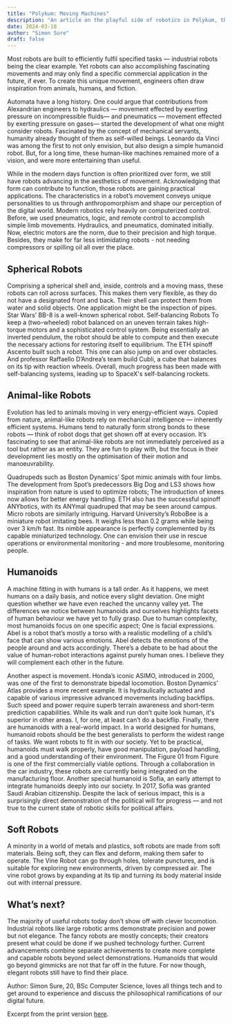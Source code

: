 ```yaml
---
title: "Polykum: Moving Machines"
description: "An article on the playful side of robotics in Polykum, the ETH Student Association Magazine."
date: 2024-03-18
author: "Simon Sure"
draft: false
---
```


Most robots are built to efficiently fulfil specified tasks —  industrial robots being the clear example. Yet robots can also accomplishing fascinating movements and may only find a specific commercial application in the future, if ever. To create this unique movement, engineers often draw inspiration from animals, humans, and fiction.

Automata have a long history. One could argue that contributions from Alexandrian engineers to hydraulics — movement effected by exerting pressure on incompressible fluids— and pneumatics — movement effected by exerting pressure  on gases— started the development of what one might consider robots. Fascinated by the concept of mechanical servants, humanity already thought of them as self-willed beings. Leonardo da Vinci was among the first to not only envision, but also design a simple humanoid robot. But, for a long time, these human-like machines remained more of a  vision, and were more entertaining than useful.

While in the modern days function is often prioritized over form, we still have robots advancing in the aesthetics of movement. Acknowledging that form can contribute to function, those robots are gaining practical applications. The characteristics in a robot’s movement conveys unique personalities to us through anthropomorphism and shape our perception of the digital world.
Modern robotics rely heavily on computerized control. Before, we used pneumatics, logic, and remote control to accomplish simple limb movements. Hydraulics, and pneumatics, dominated initially. Now, electric motors are the norm, due to their precision and high torque. Besides, they make for far less intimidating robots - not needing compressors or spilling oil all over the place.

## Spherical Robots
Comprising a spherical shell and, inside, controls and a moving mass, these robots can roll across surfaces. This makes them very flexible, as they do not have a designated front and back. Their shell can protect them from water and solid objects. One application might be the inspection of pipes. Star Wars’ BB-8 is a well-known spherical robot.
Self-balancing Robots
To keep a (two-wheeled) robot balanced on an uneven terrain takes high-torque motors and a sophisticated control system. Being essentially an inverted pendulum, the robot should be able to compute and then execute the necessary actions for restoring itself to equilibrium. The ETH spinoff Ascento built such a robot. This one can also jump on and over obstacles.
And professor Raffaello D’Andrea’s team build Cubli, a cube that balances on its tip with reaction wheels. Overall, much progress has been made with self-balancing systems, leading up to SpaceX's self-balancing rockets.

## Animal-like Robots
Evolution has led to animals moving in very energy-efficient ways. Copied from nature, animal-like robots rely on mechanical intelligence — inherently efficient systems. Humans tend to naturally form strong bonds to these robots — think of robot dogs that get shown off at every occasion. It’s fascinating to see that animal-like robots are not immediately perceived as a tool but rather as an entity. They are fun to play with, but the focus in their development lies mostly on the optimisation of their motion and manoeuvrability.

Quadrupeds such as Boston Dynamics’ Spot mimic animals with four limbs. The development from Spot’s predecessors Big Dog and LS3 shows how inspiration from nature is used to optimize robots; The introduction of knees now allows for better energy handling. ETH also has the successful spinoff ANYbotics, with its ANYmal quadruped that may be seen around campus.
Micro robots are similarly intriguing. Harvard University’s RoboBee is a miniature robot imitating bees. It weighs less than 0.2 grams while being over 3 km/h fast. Its nimble appearance is perfectly complemented by its capable miniaturized technology. One can envision their use in rescue operations or environmental monitoring - and more troublesome, monitoring people.

## Humanoids
A machine fitting in with humans is a tall order. As it happens, we meet humans on a daily basis, and notice every slight deviation. One might question whether we have even reached the uncanny valley yet. The differences we notice between humanoids and ourselves highlights facets of human behaviour we have yet to fully grasp. Due to human complexity, most humanoids focus on one specific aspect; One is facial expressions. Abel is a robot that’s mostly a torso with a realistic modelling of a child’s face that can show various emotions. Abel detects the emotions of the people around and acts accordingly. There’s a debate to be had about the value of human-robot interactions against purely human ones. I believe they will complement each other in the future.

Another aspect is movement. Honda’s iconic ASIMO, introduced in 2000, was one of the first to demonstrate bipedal locomotion. Boston Dynamics’ Atlas provides a more recent example. It is hydraulically actuated and capable of various impressive advanced movements including backflips. Such speed and power require superb terrain awareness and short-term prediction capabilities. While its walk and run don’t quite look human, it's superior in other areas. I, for one, at least can’t do a backflip.
Finally, there are humanoids with a real-world impact. In a world designed for humans, humanoid robots should be the best generalists to perform the widest range of tasks. We want robots to fit in with our society. Yet to be practical, humanoids must walk properly, have good manipulation, payload handling, and a good understanding of their environment. The Figure 01 from Figure is one of the first commercially viable options. Through a collaboration in the car industry, these robots are currently being integrated on the manufacturing floor.
Another special humanoid is Sofia, an early attempt to integrate humanoids deeply into our society. In 2017, Sofia was granted Saudi Arabian citizenship. Despite the lack of serious impact, this is a surprisingly direct demonstration of the political will for progress — and not true to the current state of robotic skills for political affairs.

## Soft Robots
A minority in a world of metals and plastics, soft robots are made from soft materials. Being soft, they can flex and deform, making them safer to operate. The Vine Robot can go through holes, tolerate punctures, and is suitable for exploring new environments, driven by compressed air. The vine robot grows by expanding at its tip and turning its body material inside out with internal pressure.

## What’s next?
The majority of useful robots today don’t show off with clever locomotion. Industrial robots like large robotic arms demonstrate precision and power but not elegance. The fancy robots are mostly concepts; their creators present what could be done if we pushed technology further. Current advancements combine separate achievements to create more complete and capable robots beyond select demonstrations. Humanoids that would go beyond gimmicks are not that far off in the future. For now though, elegant robots still have to find their place.

Author: Simon Sure, 20,
BSc Computer Science, loves all things tech and to get around to experience and discuss the philosophical ramifications of our digital future.

Excerpt from the print version [here](/posts/2024/article-moving-machines/polykum_2023_2024_4_moving_machines.pdf).
